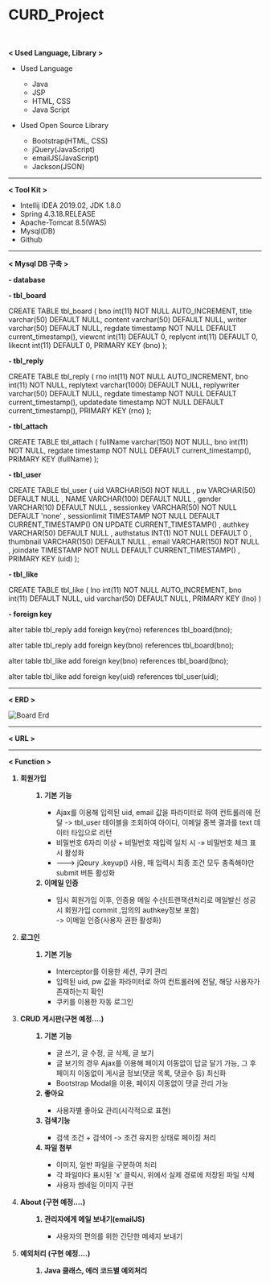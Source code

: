 # CURD_Project
<br>

<b>< Used Language, Library ></b>

<ul>
  <li>Used Language</li>
    <ul>
      <li>Java</li>
      <li>JSP</li>
      <li>HTML, CSS</li>
      <li>Java Script</li>
    </ul>
</ul>
<ul>
  <li>Used Open Source Library</li>
    <ul>
      <li>Bootstrap(HTML, CSS)</li>
      <li>jQuery(JavaScript)</li>
      <li>emailJS(JavaScript)</li>
      <li>Jackson(JSON)</li>
    </ul>
</ul>

<hr>

<b>< Tool Kit ></b>

<ul>
    <li>Intellij IDEA 2019.02, JDK 1.8.0</li>
    <li>Spring 4.3.18.RELEASE</li>
    <li>Apache-Tomcat 8.5(WAS)</li>
    <li>Mysql(DB)</li>
    <li>Github</li>
</ul>

<hr>

<b>< Mysql DB 구축 ></b>

<p><b> - database</b><p>

<p><b> - tbl_board</b><p>

CREATE TABLE tbl_board (
  bno int(11) NOT NULL AUTO_INCREMENT,
  title varchar(50) DEFAULT NULL,
  content varchar(50) DEFAULT NULL,
  writer varchar(50) DEFAULT NULL,
  regdate timestamp NOT NULL DEFAULT current_timestamp(),
  viewcnt int(11) DEFAULT 0,
  replycnt int(11) DEFAULT 0,
  likecnt int(11) DEFAULT 0,
    PRIMARY KEY (bno)
);


<p><b> - tbl_reply</b><p>
  
CREATE TABLE tbl_reply (
  rno int(11) NOT NULL AUTO_INCREMENT,
  bno int(11) NOT NULL,
  replytext varchar(1000) DEFAULT NULL,
  replywriter varchar(50) DEFAULT NULL,
  regdate timestamp NOT NULL DEFAULT current_timestamp(),
  updatedate timestamp NOT NULL DEFAULT current_timestamp(),
    PRIMARY KEY (rno)
);


<p><b> - tbl_attach</b><p>
  
CREATE TABLE tbl_attach (
  fullName varchar(150) NOT NULL,
  bno int(11) NOT NULL,
  regdate timestamp NOT NULL DEFAULT current_timestamp(),
    PRIMARY KEY (fullName)
);

<p><b> - tbl_user</b><p>
  
 CREATE TABLE tbl_user ( 
  uid VARCHAR(50) NOT NULL
  , pw VARCHAR(50) DEFAULT NULL
  , NAME VARCHAR(100) DEFAULT NULL
  , gender VARCHAR(10) DEFAULT NULL
  , sessionkey VARCHAR(50) NOT NULL DEFAULT 'none'
  , sessionlimit TIMESTAMP NOT NULL DEFAULT CURRENT_TIMESTAMP() ON UPDATE CURRENT_TIMESTAMP()
  ,  authkey VARCHAR(50) DEFAULT NULL
  , authstatus INT(1) NOT NULL DEFAULT 0
  , thumbnail VARCHAR(150) DEFAULT NULL
  , email VARCHAR(150) NOT NULL
  , joindate TIMESTAMP NOT NULL DEFAULT CURRENT_TIMESTAMP()
  , PRIMARY KEY (uid) 
);


<p><b> - tbl_like</b><p>
  
CREATE TABLE tbl_like (
  lno int(11) NOT NULL AUTO_INCREMENT,
  bno int(11) DEFAULT NULL,
  uid varchar(50) DEFAULT NULL,
  PRIMARY KEY (lno)
)

<p><b> - foreign key</b></p>

alter table tbl_reply add foreign key(rno) references tbl_board(bno);

alter table tbl_reply add foreign key(bno) references tbl_board(bno);

alter table tbl_like add foreign key(bno) references tbl_board(bno);

alter table tbl_like add foreign key(uid) references tbl_user(uid);

<hr>

<b>< ERD ></b>

![Board Erd](https://user-images.githubusercontent.com/53209589/66992616-16227c00-f105-11e9-90a1-446331cac93c.PNG)

<hr>

<b>< URL ></b>



<hr>

<b>< Function ></b>

<ol>
  <b><li>회원가입</li></b>
  <ul>
    <ol>
      <b><li>기본 기능</li></b>
        <ul>
          <li>
            Ajax를 이용해 입력된 uid, email 값을 파라미터로 하여 컨트롤러에 전달 -> 
            tbl_user 테이블을 조회하여 아이디, 이메일 중복 결과를 text 데이터 타입으로 리턴
          </li>
          <li>비밀번호 6자리 이상 + 비밀번호 재입력 일치 시 -&raquo; 비밀번호 체크 표시 활성화</li>
          <li>---> jQeury .keyup() 사용, 매 입력시 최종 조건 모두 충족해야만 submit 버튼 활성화</li>
        </ul>
      <b><li>이메일 인증</li></b>
        <ul>
          <li>임시 회원가입 이후, 인증용 메일 수신(트랜잭션처리로 메일발신 성공시 회원가입 commit ,임의의 authkey정보 포함) <br>
            -> 이메일 인증(사용자 권한 활성화)</li>
        </ul>
    </ol>   
  </ul>
 
  <b><li>로그인</li></b>
  <ul>
    <ol>
      <b><li>기본 기능</li></b>
        <ul>
          <li>Interceptor를 이용한 세션, 쿠키 관리</li>
          <li>입력된 uid, pw 값을 파라미터로 하여 컨트롤러에 전달, 해당 사용자가 존재하는지 확인</li>
          <li>쿠키를 이용한 자동 로그인</li>
        </ul>
  </ul>
  
  <b><li>CRUD 게시판(구현 예정....)</li></b>
  <ul>
    <ol>
      <b><li>기본 기능</li></b>
        <ul>
          <li>글 쓰기, 글 수정, 글 삭제, 글 보기</li>
          <li>
            글 보기의 경우 Ajax를 이용해 페이지 이동없이 답글 달기 가능, 
            그 후 페이지 이동없이 게시글 정보(댓글 목록, 댓글수 등) 최신화
          </li>
          <li>Bootstrap Modal을 이용, 페이지 이동없이 댓글 관리 가능</li>
        </ul>
      <b><li>좋아요</li></b>
        <ul>
          <li>사용자별 좋아요 관리(시각적으로 표현)</li>
        </ul>
      <b><li>검색기능</li></b>
        <ul>
          <li>검색 조건 + 검색어 -> 조건 유지한 상태로 페이징 처리</li>
        </ul>
      <b><li>파일 첨부</li></b>
      <ul>
        <li>이미지, 일반 파일을 구분하여 처리</li>
        <li>각 파일마다 표시된 'x' 클릭시, 위에서 실제 경로에 저장된 파일 삭제</li>
        <li>사용자 썸네일 이미지 구현</li>
      </ul>
    </ol>
  </ul>
  
  <b><li>About (구현 예정....)</li></b>
  <ul>
    <ol>
      <b><li>관리자에게 메일 보내기(emailJS)</li></b>
      <ul>
          <li>사용자의 편의를 위한 간단한 메세지 보내기</li>
      </ul>
    </ol>
  </ul>
  
  <b><li>예외처리 (구현 예정....)</li></b>
  <ul>
    <ol>
      <b><li>Java 클래스, 에러 코드별 예외처리</li></b>
    </ol>
  </ul>
</ol>
